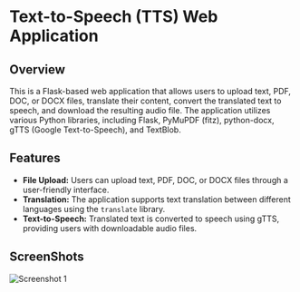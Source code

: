 # Text-to-Speech (TTS) Web Application

## Overview

This is a Flask-based web application that allows users to upload text, PDF, DOC, or DOCX files, translate their content, convert the translated text to speech, and download the resulting audio file. The application utilizes various Python libraries, including Flask, PyMuPDF (fitz), python-docx, gTTS (Google Text-to-Speech), and TextBlob.

## Features

- **File Upload:** Users can upload text, PDF, DOC, or DOCX files through a user-friendly interface.
- **Translation:** The application supports text translation between different languages using the `translate` library.
- **Text-to-Speech:** Translated text is converted to speech using gTTS, providing users with downloadable audio files.

## ScreenShots
![Screenshot 1](https://github.com/yourusername/your-repo/blob/main/screenshots/screenshot1.png)
